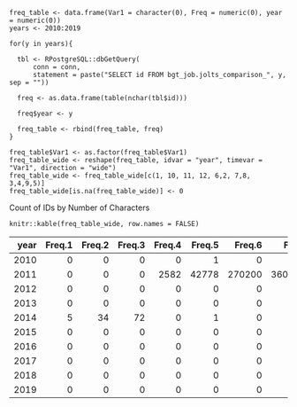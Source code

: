    freq_table <- data.frame(Var1 = character(0), Freq = numeric(0), year = numeric(0))
    years <- 2010:2019

    for(y in years){
      
      tbl <- RPostgreSQL::dbGetQuery(
          conn = conn, 
          statement = paste("SELECT id FROM bgt_job.jolts_comparison_", y, sep = ""))
        
      freq <- as.data.frame(table(nchar(tbl$id)))

      freq$year <- y

      freq_table <- rbind(freq_table, freq)
    }

    freq_table$Var1 <- as.factor(freq_table$Var1)
    freq_table_wide <- reshape(freq_table, idvar = "year", timevar = "Var1", direction = "wide")
    freq_table_wide <- freq_table_wide[c(1, 10, 11, 12, 6,2, 7,8, 3,4,9,5)]
    freq_table_wide[is.na(freq_table_wide)] <- 0

Count of IDs by Number of Characters

    knitr::kable(freq_table_wide, row.names = FALSE)

<table>
<thead>
<tr class="header">
<th align="right">year</th>
<th align="right">Freq.1</th>
<th align="right">Freq.2</th>
<th align="right">Freq.3</th>
<th align="right">Freq.4</th>
<th align="right">Freq.5</th>
<th align="right">Freq.6</th>
<th align="right">Freq.7</th>
<th align="right">Freq.8</th>
<th align="right">Freq.9</th>
<th align="right">Freq.10</th>
<th align="right">Freq.11</th>
</tr>
</thead>
<tbody>
<tr class="odd">
<td align="right">2010</td>
<td align="right">0</td>
<td align="right">0</td>
<td align="right">0</td>
<td align="right">0</td>
<td align="right">1</td>
<td align="right">0</td>
<td align="right">0</td>
<td align="right">13</td>
<td align="right">11685996</td>
<td align="right">0</td>
<td align="right">1100</td>
</tr>
<tr class="even">
<td align="right">2011</td>
<td align="right">0</td>
<td align="right">0</td>
<td align="right">0</td>
<td align="right">2582</td>
<td align="right">42778</td>
<td align="right">270200</td>
<td align="right">3602563</td>
<td align="right">1369783</td>
<td align="right">8755076</td>
<td align="right">0</td>
<td align="right">141631</td>
</tr>
<tr class="odd">
<td align="right">2012</td>
<td align="right">0</td>
<td align="right">0</td>
<td align="right">0</td>
<td align="right">0</td>
<td align="right">0</td>
<td align="right">0</td>
<td align="right">1</td>
<td align="right">12</td>
<td align="right">13513982</td>
<td align="right">0</td>
<td align="right">576691</td>
</tr>
<tr class="even">
<td align="right">2013</td>
<td align="right">0</td>
<td align="right">0</td>
<td align="right">0</td>
<td align="right">0</td>
<td align="right">0</td>
<td align="right">0</td>
<td align="right">5</td>
<td align="right">4218538</td>
<td align="right">13103237</td>
<td align="right">1</td>
<td align="right">750268</td>
</tr>
<tr class="odd">
<td align="right">2014</td>
<td align="right">5</td>
<td align="right">34</td>
<td align="right">72</td>
<td align="right">0</td>
<td align="right">1</td>
<td align="right">0</td>
<td align="right">0</td>
<td align="right">3</td>
<td align="right">7169577</td>
<td align="right">544216</td>
<td align="right">11312506</td>
</tr>
<tr class="even">
<td align="right">2015</td>
<td align="right">0</td>
<td align="right">0</td>
<td align="right">0</td>
<td align="right">0</td>
<td align="right">0</td>
<td align="right">0</td>
<td align="right">0</td>
<td align="right">0</td>
<td align="right">3</td>
<td align="right">21</td>
<td align="right">20828239</td>
</tr>
<tr class="odd">
<td align="right">2016</td>
<td align="right">0</td>
<td align="right">0</td>
<td align="right">0</td>
<td align="right">0</td>
<td align="right">0</td>
<td align="right">0</td>
<td align="right">0</td>
<td align="right">0</td>
<td align="right">1</td>
<td align="right">27</td>
<td align="right">23500811</td>
</tr>
<tr class="even">
<td align="right">2017</td>
<td align="right">0</td>
<td align="right">0</td>
<td align="right">0</td>
<td align="right">0</td>
<td align="right">0</td>
<td align="right">0</td>
<td align="right">0</td>
<td align="right">1</td>
<td align="right">3</td>
<td align="right">22</td>
<td align="right">22259780</td>
</tr>
<tr class="odd">
<td align="right">2018</td>
<td align="right">0</td>
<td align="right">0</td>
<td align="right">0</td>
<td align="right">0</td>
<td align="right">0</td>
<td align="right">0</td>
<td align="right">0</td>
<td align="right">0</td>
<td align="right">1</td>
<td align="right">27</td>
<td align="right">28769708</td>
</tr>
<tr class="even">
<td align="right">2019</td>
<td align="right">0</td>
<td align="right">0</td>
<td align="right">0</td>
<td align="right">0</td>
<td align="right">0</td>
<td align="right">0</td>
<td align="right">0</td>
<td align="right">1</td>
<td align="right">4</td>
<td align="right">32</td>
<td align="right">33452636</td>
</tr>
</tbody>
</table>
